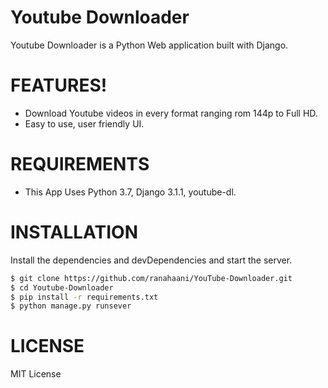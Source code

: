 # Youtube Downloader

Youtube Downloader is a Python Web application built with Django.


# FEATURES!

  - Download Youtube videos in every format ranging rom 144p to Full HD.
  - Easy to use, user friendly UI.


# REQUIREMENTS
  - This App Uses Python 3.7, Django 3.1.1, youtube-dl.

# INSTALLATION

Install the dependencies and devDependencies and start the server.

```sh
$ git clone https://github.com/ranahaani/YouTube-Downloader.git
$ cd Youtube-Downloader
$ pip install -r requirements.txt
$ python manage.py runsever
```

# LICENSE
MIT License
